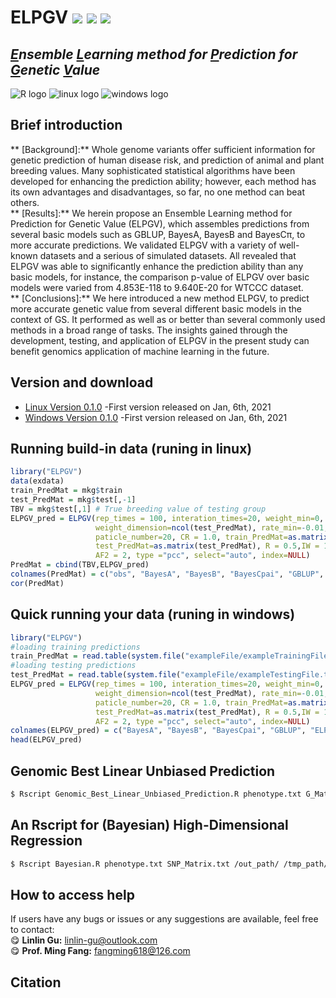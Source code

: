 # ELPGV [![](https://img.shields.io/badge/Issues-%2B-brightgreen.svg)](https://github.com/GuLinLin-JMU/ELPGV/issues) [![](https://img.shields.io/badge/Release-v1.1.0-important.svg)](https://github.com/GuLinLin-JMU/ELPGV/blob/master/ELPGV_0.1.0.tar.gz) [![](https://img.shields.io/badge/license-GPL3.0-blue.svg)](https://github.com/GuLinLin-JMU/ELPGV/blob/master/LICENSE)<br>

## *[E](https://github.com/GuLinLin-JMU/ELPGV)nsemble [L](https://github.com/GuLinLin-JMU/ELPGV)earning method for [P](https://github.com/GuLinLin-JMU/ELPGV)rediction for [G](https://github.com/GuLinLin-JMU/ELPGV)enetic [V](https://github.com/GuLinLin-JMU/ELPGV)alue*<br>

![](https://halobi.com/wp-content/uploads/2016/08/r_logo.png "R logo")
![](https://encrypted-tbn2.gstatic.com/images?q=tbn:ANd9GcSvCvZWbl922EJkjahQ5gmTpcvsYr3ujQBpMdyX-YG99vGWfTAmfw "linux logo")
![](https://encrypted-tbn3.gstatic.com/images?q=tbn:ANd9GcS3RzhXKSfXpWhWhvClckwi1Llj1j3HvjKpjvU8CQv4cje23TwS "windows logo")

## Brief introduction <br>
** [Background]:** Whole genome variants offer sufficient information for genetic prediction of human disease risk, and prediction of animal and plant breeding values. Many sophisticated statistical algorithms have been developed for enhancing the prediction ability; however, each method has its own advantages and disadvantages, so far, no one method can beat others.<br>
** [Results]:** We herein propose an Ensemble Learning method for Prediction for Genetic Value (ELPGV), which assembles predictions from several basic models such as GBLUP, BayesA, BayesB and BayesCπ, to more accurate predictions. We validated ELPGV with a variety of well-known datasets and a serious of simulated datasets. All revealed that ELPGV was able to significantly enhance the prediction ability than any basic models, for instance, the comparison p-value of ELPGV over basic models were varied from 4.853E-118 to 9.640E-20 for WTCCC dataset. <br>
** [Conclusions]:** We here introduced a new method ELPGV, to predict more accurate genetic value from several different basic models in the context of GS. It performed as well as or better than several commonly used methods in a broad range of tasks. The insights gained through the development, testing, and application of ELPGV in the present study can benefit genomics application of machine learning in the future.<br>

## Version and download <br>
* [Linux Version 0.1.0](https://github.com/GuLinLin-JMU/ELPGV/blob/master/ELPGV_0.1.0.tar.gz) -First version released on Jan, 6th, 2021<br>
* [Windows Version 0.1.0](https://github.com/GuLinLin-JMU/ELPGV/blob/master/ELPGV_0.1.0.zip) -First version released on Jan, 6th, 2021<br>
## Running build-in data (runing in linux)
```R
library("ELPGV")
data(exdata)
train_PredMat = mkg$train
test_PredMat = mkg$test[,-1]
TBV = mkg$test[,1] # True breeding value of testing group
ELPGV_pred = ELPGV(rep_times = 100, interation_times=20, weight_min=0, weight_max=1, 
                   weight_dimension=ncol(test_PredMat), rate_min=-0.01, rate_max=0.01, 
                   paticle_number=20, CR = 1.0, train_PredMat=as.matrix(train_PredMat),
                   test_PredMat=as.matrix(test_PredMat), R = 0.5,IW = 1, AF1 = 2, 
                   AF2 = 2, type ="pcc", select="auto", index=NULL)
PredMat = cbind(TBV,ELPGV_pred)
colnames(PredMat) = c("obs", "BayesA", "BayesB", "BayesCpai", "GBLUP", "ELPGV")
cor(PredMat)
```
## Quick running your data (runing in windows)
```R
library("ELPGV")
#loading training predictions
train_PredMat = read.table(system.file("exampleFile/exampleTrainingFile.txt", package = "ELPGV"), header = T)
#loading testing predictions
test_PredMat = read.table(system.file("exampleFile/exampleTestingFile.txt", package = "ELPGV"), header = T)
ELPGV_pred = ELPGV(rep_times = 100, interation_times=20, weight_min=0, weight_max=1, 
                   weight_dimension=ncol(test_PredMat), rate_min=-0.01, rate_max=0.01, 
                   paticle_number=20, CR = 1.0, train_PredMat=as.matrix(train_PredMat),
                   test_PredMat=as.matrix(test_PredMat), R = 0.5,IW = 1, AF1 = 2, 
                   AF2 = 2, type ="pcc", select="auto", index=NULL)
colnames(ELPGV_pred) = c("BayesA", "BayesB", "BayesCpai", "GBLUP", "ELPGV")
head(ELPGV_pred)
```
## Genomic Best Linear Unbiased Prediction <br>
```bash
$ Rscript Genomic_Best_Linear_Unbiased_Prediction.R phenotype.txt G_Matrix.txt 599 /DRNGS_out_path/
```
## An Rscript for (Bayesian) High-Dimensional Regression <br>
```bash
$ Rscript Bayesian.R phenotype.txt SNP_Matrix.txt /out_path/ /tmp_path/
```

## How to access help <br>
If users have any bugs or issues or any suggestions are available, feel free to contact:<br>
:yum: **Linlin Gu:** linlin-gu@outlook.com <br>
:yum: **Prof. Ming Fang:** fangming618@126.com <br>

## Citation <br>
